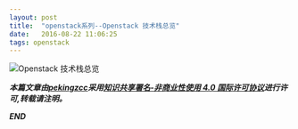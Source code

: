 ```yaml
---
layout: post
title:  "openstack系列--Openstack 技术栈总览"
date:   2016-08-22 11:06:25
tags: openstack
---
```


![Openstack 技术栈总览](http://7xrnwq.com1.z0.glb.clouddn.com/20160822Openstack%E6%8A%80%E6%9C%AF%E6%A0%88.jpg)

***本篇文章由[pekingzcc](https://zhangchenchen.github.io/)采用[知识共享署名-非商业性使用 4.0 国际许可协议](https://creativecommons.org/licenses/by-nc-sa/4.0/)进行许可,转载请注明。***


 ***END***
